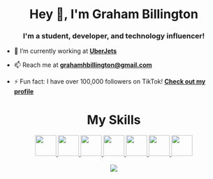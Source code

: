 <h1 align="center">Hey 👋, I'm Graham Billington</h1>
<h3 align="center">I'm a student, developer, and technology influencer!</h3>

- 🔭 I’m currently working at **[UberJets](https://flyuberjets.com)**

- 📫 Reach me at **[grahamhbillington@gmail.com](mailto:grahamhbillington@gmail)**

- ⚡ Fun fact: I have over 100,000 followers on TikTok! **[Check out my profile](https://tiktok.com/@grahambillington)**


<h1 align="center">My Skills</h1>
<div align="center">
  <a href="https://www.javascript.com">
    <img src="https://upload.wikimedia.org/wikipedia/commons/9/99/Unofficial_JavaScript_logo_2.svg" target="_blank" height="48" width="48"    
  </a>
    
  <a href="https://developer.mozilla.org/en-US/docs/Glossary/HTML5">
    <img src="https://upload.wikimedia.org/wikipedia/commons/6/61/HTML5_logo_and_wordmark.svg"target="_blank"  height="48" width="48"    
  </a>
    
  <a href="https://developer.mozilla.org/en-US/docs/Web/CSS">
    <img src="https://upload.wikimedia.org/wikipedia/commons/d/d5/CSS3_logo_and_wordmark.svg" target="_blank" height="48" width="48"    
  </a>
  
  <a href="https://git-scm.com">
    <img src="https://upload.wikimedia.org/wikipedia/commons/3/3f/Git_icon.svg" target="_blank" height="48" width="48"    
  </a>
  
  <a href="https://www.python.org">
    <img src="https://upload.wikimedia.org/wikipedia/commons/c/c3/Python-logo-notext.svg" target="_blank" height="48" width="48"    
  </a>
     
  <a href="https://www.mysql.com">
    <img src="https://www.vectorlogo.zone/logos/mysql/mysql-icon.svg" target="_blank" height="48" width="48"    
  </a>
    
  <a href="https://www.linux.org">
    <img src="https://upload.wikimedia.org/wikipedia/commons/f/f1/Icons8_flat_linux.svg" target="_blank" height="48" width="48"    
  </a>
    
</div>
    
<div align="center">
  <br>
  <img src="https://github-readme-stats.vercel.app/api?username=gbillington1&show_icons=true&count_private=true&custom_title=My Github Stats&hide=contribs" />
</div>

